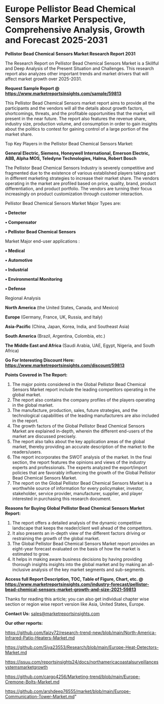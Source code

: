  # Europe Pellistor Bead Chemical Sensors Market Perspective, Comprehensive Analysis, Growth and Forecast 2025-2031

<strong>Pellistor Bead Chemical Sensors Market Research Report 2031</strong>

The Research Report on Pellistor Bead Chemical Sensors Market is a Skillful and Deep Analysis of the Present Situation and Challenges. This research report also analyzes other important trends and market drivers that will affect market growth over 2025-2031.

<strong>Request Sample Report @ <a href=https://www.marketreportsinsights.com/sample/59813>https://www.marketreportsinsights.com/sample/59813</a></strong>

This Pellistor Bead Chemical Sensors market report aims to provide all the participants and the vendors will all the details about growth factors, shortcomings, threats, and the profitable opportunities that the market will present in the near future. The report also features the revenue share, industry size, production volume, and consumption in order to gain insights about the politics to contest for gaining control of a large portion of the market share.

Top Key Players in the Pellistor Bead Chemical Sensors Market:

<strong>General Electric, Siemens, Honeywell International, Emerson Electric, ABB, Alpha MOS, Teledyne Technologies, Halma, Robert Bosch</strong>

The Pellistor Bead Chemical Sensors Industry is severely competitive and fragmented due to the existence of various established players taking part in different marketing strategies to increase their market share. The vendors operating in the market are profiled based on price, quality, brand, product differentiation, and product portfolio. The vendors are turning their focus increasingly on product customization through customer interaction.

Pellistor Bead Chemical Sensors Market Major Types are:

<strong>• Detector

• Compensator

• Pellistor Bead Chemical Sensors</strong>

Market Major end-user applications :

<strong>• Medical

• Automotive

• Industrial

• Environmental Monitoring

• Defense</strong>

Regional Analysis

</u><strong><b>North America</b></strong> (the United States, Canada, and Mexico)

<strong><b>Europe </b></strong>(Germany, France, UK, Russia, and Italy)

<strong><b>Asia-Pacific</b></strong> (China, Japan, Korea, India, and Southeast Asia)

<strong><b>South America</b></strong> (Brazil, Argentina, Colombia, etc.)

<strong><b>The Middle East and Africa</b></strong> (Saudi Arabia, UAE, Egypt, Nigeria, and South Africa)

<strong>Go For Interesting Discount Here: <a href=https://www.marketreportsinsights.com/discount/59813>https://www.marketreportsinsights.com/discount/59813</a></strong>

<strong>Points Covered in The Report:</strong>
<ol>
  <li>The major points considered in the Global Pellistor Bead Chemical Sensors Market report include the leading competitors operating in the global market.</li>
  <li>The report also contains the company profiles of the players operating in the global market.</li>
  <li>The manufacture, production, sales, future strategies, and the technological capabilities of the leading manufacturers are also included in the report.</li>
  <li>The growth factors of the Global Pellistor Bead Chemical Sensors Market are explained in-depth, wherein the different end-users of the market are discussed precisely.</li>
  <li>The report also talks about the key application areas of the global market, thereby providing an accurate description of the market to the readers/users.</li>
  <li>The report incorporates the SWOT analysis of the market. In the final section, the report features the opinions and views of the industry experts and professionals. The experts analyzed the export/import policies that are favorably influencing the growth of the Global Pellistor Bead Chemical Sensors Market.</li>
  <li>The report on the Global Pellistor Bead Chemical Sensors Market is a worthwhile source of information for every policymaker, investor, stakeholder, service provider, manufacturer, supplier, and player interested in purchasing this research document.</li>
</ol>
<strong>Reasons for Buying Global Pellistor Bead Chemical Sensors Market Report:</strong>

<ol>
  <li>The report offers a detailed analysis of the dynamic competitive landscape that keeps the reader/client well ahead of the competitors.</li>
  <li>It also presents an in-depth view of the different factors driving or restraining the growth of the global market.</li>
  <li>The Global Pellistor Bead Chemical Sensors Market report provides an eight-year forecast evaluated on the basis of how the market is estimated to grow.</li>
  <li>It helps in making aware business decisions by having providing thorough insights insights into the global market and by making an all-inclusive analysis of the key market segments and sub-segments.</li>
</ol>
<strong>Access full Report Description, TOC, Table of Figure, Chart, etc. @ <a href=https://www.marketreportsinsights.com/industry-forecast/pellistor-bead-chemical-sensors-market-growth-and-size-2021-59813>https://www.marketreportsinsights.com/industry-forecast/pellistor-bead-chemical-sensors-market-growth-and-size-2021-59813</a></strong>


Thanks for reading this article; you can also get individual chapter wise section or region wise report version like Asia, United States, Europe.

<strong>Contact Us:</strong>
sales@marketreportsinsights.com

<strong>Our other reports:</strong>

<a href=https://github.com/faizy72/research-trend-new/blob/main/North-America-Infrared-Patio-Heaters-Market.md>https://github.com/faizy72/research-trend-new/blob/main/North-America-Infrared-Patio-Heaters-Market.md</a>

<a href=https://github.com/Siya23553/Research/blob/main/Europe-Heat-Detectors-Market.md>https://github.com/Siya23553/Research/blob/main/Europe-Heat-Detectors-Market.md</a>

<a href=https://issuu.com/reportsinsights24/docs/northamericacoastalsurveillancesystemsmarketgrowth>https://issuu.com/reportsinsights24/docs/northamericacoastalsurveillancesystemsmarketgrowth</a>

<a href=https://github.com/cargo4256/Marketing-trend/blob/main/Europe-Cremone-Bolts-Market.md>https://github.com/cargo4256/Marketing-trend/blob/main/Europe-Cremone-Bolts-Market.md</a>

<a href=https://github.com/arshdeep76555/market/blob/main/Europe-Communication-Tower-Market.md>https://github.com/arshdeep76555/market/blob/main/Europe-Communication-Tower-Market.md</a>"
